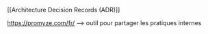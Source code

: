 [[Architecture Decision Records (ADR)]]

https://promyze.com/fr/ --> outil pour partager les pratiques internes
